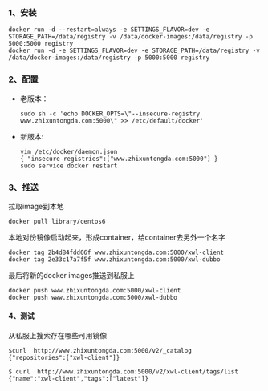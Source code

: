 
### 1、安装

    docker run -d --restart=always -e SETTINGS_FLAVOR=dev -e STORAGE_PATH=/data/registry -v /data/docker-images:/data/registry -p 5000:5000 registry
    docker run -d -e SETTINGS_FLAVOR=dev -e STORAGE_PATH=/data/registry -v /data/docker-images:/data/registry -p 5000:5000 registry
    
### 2、配置

- 老版本：

    `sudo sh -c 'echo DOCKER_OPTS=\"--insecure-registry www.zhixuntongda.com:5000\" >> /etc/default/docker'`

- 新版本:

    ```
    vim /etc/docker/daemon.json
    { "insecure-registries":["www.zhixuntongda.com:5000"] }
    sudo service docker restart
    ```

### 3、推送
拉取image到本地

    docker pull library/centos6
    
本地对份镜像启动起来，形成container，给container去另外一个名字

    docker tag 2b4d84fdd66f www.zhixuntongda.com:5000/xwl-client
    docker tag 2e33c17a7f5f www.zhixuntongda.com:5000/xwl-dubbo
 
最后将新的docker images推送到私服上
 
    docker push www.zhixuntongda.com:5000/xwl-client
    docker push www.zhixuntongda.com:5000/xwl-dubbo
    
#### 4、测试
从私服上搜索存在哪些可用镜像

    $curl  http://www.zhixuntongda.com:5000/v2/_catalog
    {"repositories":["xwl-client"]}
    
    $ curl  http://www.zhixuntongda.com:5000/v2/xwl-client/tags/list
    {"name":"xwl-client","tags":["latest"]}
        
 
